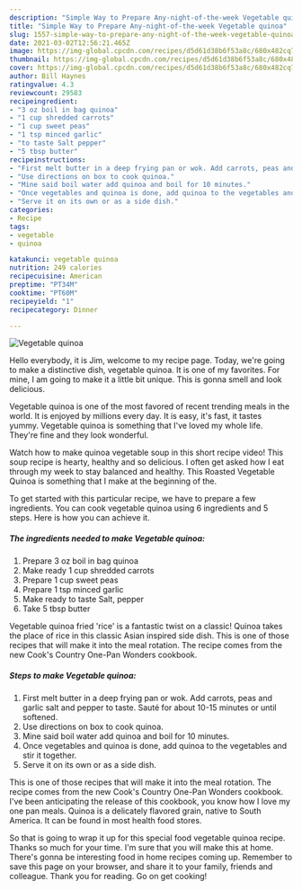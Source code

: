 ```yaml
---
description: "Simple Way to Prepare Any-night-of-the-week Vegetable quinoa"
title: "Simple Way to Prepare Any-night-of-the-week Vegetable quinoa"
slug: 1557-simple-way-to-prepare-any-night-of-the-week-vegetable-quinoa
date: 2021-03-02T12:56:21.465Z
image: https://img-global.cpcdn.com/recipes/d5d61d38b6f53a8c/680x482cq70/vegetable-quinoa-recipe-main-photo.jpg
thumbnail: https://img-global.cpcdn.com/recipes/d5d61d38b6f53a8c/680x482cq70/vegetable-quinoa-recipe-main-photo.jpg
cover: https://img-global.cpcdn.com/recipes/d5d61d38b6f53a8c/680x482cq70/vegetable-quinoa-recipe-main-photo.jpg
author: Bill Haynes
ratingvalue: 4.3
reviewcount: 29583
recipeingredient:
- "3 oz boil in bag quinoa"
- "1 cup shredded carrots"
- "1 cup sweet peas"
- "1 tsp minced garlic"
- "to taste Salt pepper"
- "5 tbsp butter"
recipeinstructions:
- "First melt butter in a deep frying pan or wok. Add carrots, peas and garlic salt and pepper to taste. Sauté for about 10-15 minutes or until softened."
- "Use directions on box to cook quinoa."
- "Mine said boil water add quinoa and boil for 10 minutes."
- "Once vegetables and quinoa is done, add quinoa to the vegetables and stir it together."
- "Serve it on its own or as a side dish."
categories:
- Recipe
tags:
- vegetable
- quinoa

katakunci: vegetable quinoa 
nutrition: 249 calories
recipecuisine: American
preptime: "PT34M"
cooktime: "PT60M"
recipeyield: "1"
recipecategory: Dinner

---
```



![Vegetable quinoa](https://img-global.cpcdn.com/recipes/d5d61d38b6f53a8c/680x482cq70/vegetable-quinoa-recipe-main-photo.jpg)

Hello everybody, it is Jim, welcome to my recipe page. Today, we're going to make a distinctive dish, vegetable quinoa. It is one of my favorites. For mine, I am going to make it a little bit unique. This is gonna smell and look delicious.

Vegetable quinoa is one of the most favored of recent trending meals in the world. It is enjoyed by millions every day. It is easy, it's fast, it tastes yummy. Vegetable quinoa is something that I've loved my whole life. They're fine and they look wonderful.

Watch how to make quinoa vegetable soup in this short recipe video! This soup recipe is hearty, healthy and so delicious. I often get asked how I eat through my week to stay balanced and healthy. This Roasted Vegetable Quinoa is something that I make at the beginning of the.


To get started with this particular recipe, we have to prepare a few ingredients. You can cook vegetable quinoa using 6 ingredients and 5 steps. Here is how you can achieve it.

<!--inarticleads1-->

##### The ingredients needed to make Vegetable quinoa:

1. Prepare 3 oz boil in bag quinoa
1. Make ready 1 cup shredded carrots
1. Prepare 1 cup sweet peas
1. Prepare 1 tsp minced garlic
1. Make ready to taste Salt, pepper
1. Take 5 tbsp butter


Vegetable quinoa fried &#39;rice&#39; is a fantastic twist on a classic! Quinoa takes the place of rice in this classic Asian inspired side dish. This is one of those recipes that will make it into the meal rotation. The recipe comes from the new Cook&#39;s Country One-Pan Wonders cookbook. 

<!--inarticleads2-->

##### Steps to make Vegetable quinoa:

1. First melt butter in a deep frying pan or wok. Add carrots, peas and garlic salt and pepper to taste. Sauté for about 10-15 minutes or until softened.
1. Use directions on box to cook quinoa.
1. Mine said boil water add quinoa and boil for 10 minutes.
1. Once vegetables and quinoa is done, add quinoa to the vegetables and stir it together.
1. Serve it on its own or as a side dish.


This is one of those recipes that will make it into the meal rotation. The recipe comes from the new Cook&#39;s Country One-Pan Wonders cookbook. I&#39;ve been anticipating the release of this cookbook, you know how I love my one pan meals. Quinoa is a delicately flavored grain, native to South America. It can be found in most health food stores. 

So that is going to wrap it up for this special food vegetable quinoa recipe. Thanks so much for your time. I'm sure that you will make this at home. There's gonna be interesting food in home recipes coming up. Remember to save this page on your browser, and share it to your family, friends and colleague. Thank you for reading. Go on get cooking!

